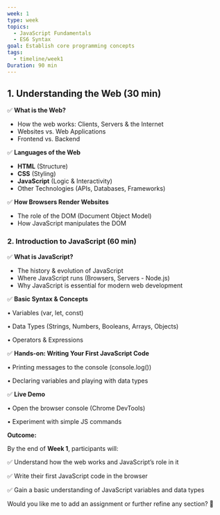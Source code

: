 ```yaml
---
week: 1
type: week
topics:
  - JavaScript Fundamentals
  - ES6 Syntax
goal: Establish core programming concepts
tags:
  - timeline/week1
Duration: 90 min
---
```

## 1. Understanding the Web (30 min)
✅ **What is the Web?**
- How the web works: Clients, Servers & the Internet
- Websites vs. Web Applications
- Frontend vs. Backend

✅ **Languages of the Web**
- **HTML** (Structure)
- **CSS** (Styling)
- **JavaScript** (Logic & Interactivity)
- Other Technologies (APIs, Databases, Frameworks)

✅ **How Browsers Render Websites**
- The role of the DOM (Document Object Model)
- How JavaScript manipulates the DOM

### 2. Introduction to JavaScript (60 min)
✅ **What is JavaScript?**
- The history & evolution of JavaScript
- Where JavaScript runs (Browsers, Servers - Node.js)
- Why JavaScript is essential for modern web development

  

✅ **Basic Syntax & Concepts**

• Variables (var, let, const)

• Data Types (Strings, Numbers, Booleans, Arrays, Objects)

• Operators & Expressions

  

✅ **Hands-on: Writing Your First JavaScript Code**

• Printing messages to the console (console.log())

• Declaring variables and playing with data types

  

✅ **Live Demo**

• Open the browser console (Chrome DevTools)

• Experiment with simple JS commands

**Outcome:**

  

By the end of **Week 1**, participants will:

✅ Understand how the web works and JavaScript’s role in it

✅ Write their first JavaScript code in the browser

✅ Gain a basic understanding of JavaScript variables and data types

  

Would you like me to add an assignment or further refine any section? 🚀
